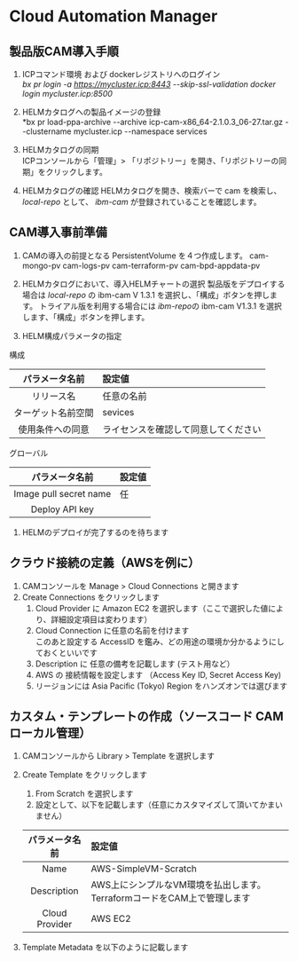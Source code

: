 
# Cloud Automation Manager

## 製品版CAM導入手順
1. ICPコマンド環境 および dockerレジストリへのログイン<br>
  *bx pr login -a https://mycluster.icp:8443 --skip-ssl-validation*
  *docker login mycluster.icp:8500*
    
1. HELMカタログへの製品イメージの登録<br>
  *bx pr load-ppa-archive --archive icp-cam-x86_64-2.1.0.3_06-27.tar.gz --clustername mycluster.icp --namespace services
  
1. HELMカタログの同期<br>
  ICPコンソールから「管理」> 「リポジトリー」を開き、「リポジトリーの同期」をクリックします。

1. HELMカタログの確認
  HELMカタログを開き、検索バーで cam を検索し、*local-repo* として、 *ibm-cam* が登録されていることを確認します。
  
  
## CAM導入事前準備
1. CAMの導入の前提となる PersistentVolume を４つ作成します。
  cam-mongo-pv
  cam-logs-pv
  cam-terraform-pv
  cam-bpd-appdata-pv
 
 
1. HELMカタログにおいて、導入HELMチャートの選択
  製品版をデプロイする場合は *local-repo* の ibm-cam V 1.3.1 を選択し、「構成」ボタンを押します。
  トライアル版を利用する場合には *ibm-repo*の ibm-cam V1.3.1 を選択します、「構成」ボタンを押します。
  
1. HELM構成パラメータの指定

  構成
  

  |パラメータ名前|設定値|
  |:-----:|:-----|
  |リリース名| 任意の名前 |
  |ターゲット名前空間| sevices |
  |使用条件への同意| ライセンスを確認して同意してください |
  
  グローバル
  
  |パラメータ名前|設定値|
  |:-----:|:-----|
  |Image pull secret name| 任 |
  |Deploy API key| |
  
1. HELMのデプロイが完了するのを待ちます

## クラウド接続の定義（AWSを例に）
1. CAMコンソールを Manage > Cloud Connections と開きます
1. Create Connections をクリックします
   1. Cloud Provider に Amazon EC2 を選択します（ここで選択した値により、詳細設定項目は変わります）
   1. Cloud Connection に任意の名前を付けます<br>
   このあと設定する AccessID を鑑み、どの用途の環境か分かるようにしておくといいです
   1. Description に 任意の備考を記載します (テスト用など）
   1. AWS の 接続情報を設定します （Access Key ID, Secret Access Key)
   1. リージョンには Asia Pacific (Tokyo) Region をハンズオンでは選びます
 
## カスタム・テンプレートの作成（ソースコード CAMローカル管理）
1. CAMコンソールから Library > Template を選択します
1. Create Template をクリックします
   1. From Scratch を選択します
   1. 設定として、以下を記載します（任意にカスタマイズして頂いてかまいません）
   
     |パラメータ名前|設定値|
     |:-----:|:-----|
     |Name|AWS-SimpleVM-Scratch|
     |Description|AWS上にシンプルなVM環境を払出します。TerraformコードをCAM上で管理します|
     |Cloud Provider|AWS EC2|
1. Template Metadata を以下のように記載します
   
  
  
